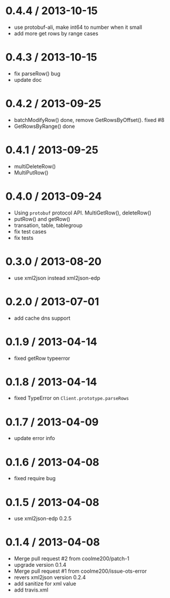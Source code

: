 
0.4.4 / 2013-10-15 
==================

  * use protobuf-ali, make int64 to number when it small
  * add more get rows by range cases

0.4.3 / 2013-10-15 
==================

  * fix parseRow() bug
  * update doc

0.4.2 / 2013-09-25 
==================

  * batchModifyRow() done, remove GetRowsByOffset(). fixed #8
  * GetRowsByRange() done

0.4.1 / 2013-09-25 
==================

  * multiDeleteRow()
  * MultiPutRow()

0.4.0 / 2013-09-24 
==================

  * Using `protobuf` protocol API. MultiGetRow(), deleteRow()
  * putRow() and getRow()
  * transation, table, tablegroup
  * fix test cases
  * fix tests

0.3.0 / 2013-08-20 
==================

  * use xml2json instead xml2json-edp

0.2.0 / 2013-07-01 
==================

  * add cache dns support

0.1.9 / 2013-04-14 
==================

  * fixed getRow typeerror

0.1.8 / 2013-04-14 
==================

  * fixed TypeError on `Client.prototype.parseRows`

0.1.7 / 2013-04-09 
==================

  * update error info

0.1.6 / 2013-04-08 
==================

  * fixed require bug

0.1.5 / 2013-04-08 
==================

  * use xml2json-edp 0.2.5

0.1.4 / 2013-04-08 
==================

  * Merge pull request #2 from coolme200/patch-1
  * upgrade version 0.1.4
  * Merge pull request #1 from coolme200/issue-ots-error
  * revers xml2json version 0.2.4
  * add sanitize for xml value
  * add travis.xml
